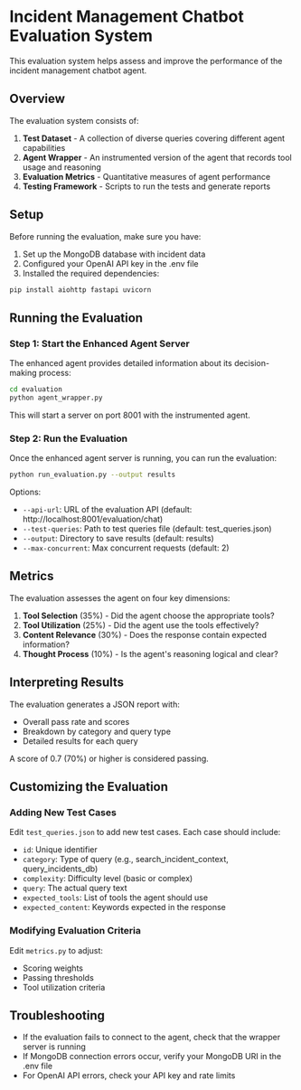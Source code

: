 # Incident Management Chatbot Evaluation System

This evaluation system helps assess and improve the performance of the incident management chatbot agent.

## Overview

The evaluation system consists of:

1. **Test Dataset** - A collection of diverse queries covering different agent capabilities
2. **Agent Wrapper** - An instrumented version of the agent that records tool usage and reasoning
3. **Evaluation Metrics** - Quantitative measures of agent performance 
4. **Testing Framework** - Scripts to run the tests and generate reports

## Setup

Before running the evaluation, make sure you have:

1. Set up the MongoDB database with incident data
2. Configured your OpenAI API key in the .env file
3. Installed the required dependencies:

```bash
pip install aiohttp fastapi uvicorn
```

## Running the Evaluation

### Step 1: Start the Enhanced Agent Server

The enhanced agent provides detailed information about its decision-making process:

```bash
cd evaluation
python agent_wrapper.py
```

This will start a server on port 8001 with the instrumented agent.

### Step 2: Run the Evaluation

Once the enhanced agent server is running, you can run the evaluation:

```bash
python run_evaluation.py --output results
```

Options:
- `--api-url`: URL of the evaluation API (default: http://localhost:8001/evaluation/chat)
- `--test-queries`: Path to test queries file (default: test_queries.json)
- `--output`: Directory to save results (default: results)
- `--max-concurrent`: Max concurrent requests (default: 2)

## Metrics

The evaluation assesses the agent on four key dimensions:

1. **Tool Selection** (35%) - Did the agent choose the appropriate tools?
2. **Tool Utilization** (25%) - Did the agent use the tools effectively?
3. **Content Relevance** (30%) - Does the response contain expected information?
4. **Thought Process** (10%) - Is the agent's reasoning logical and clear?

## Interpreting Results

The evaluation generates a JSON report with:

- Overall pass rate and scores
- Breakdown by category and query type
- Detailed results for each query

A score of 0.7 (70%) or higher is considered passing.

## Customizing the Evaluation

### Adding New Test Cases

Edit `test_queries.json` to add new test cases. Each case should include:

- `id`: Unique identifier
- `category`: Type of query (e.g., search_incident_context, query_incidents_db)
- `complexity`: Difficulty level (basic or complex)
- `query`: The actual query text
- `expected_tools`: List of tools the agent should use
- `expected_content`: Keywords expected in the response

### Modifying Evaluation Criteria

Edit `metrics.py` to adjust:

- Scoring weights
- Passing thresholds
- Tool utilization criteria

## Troubleshooting

- If the evaluation fails to connect to the agent, check that the wrapper server is running
- If MongoDB connection errors occur, verify your MongoDB URI in the .env file
- For OpenAI API errors, check your API key and rate limits 